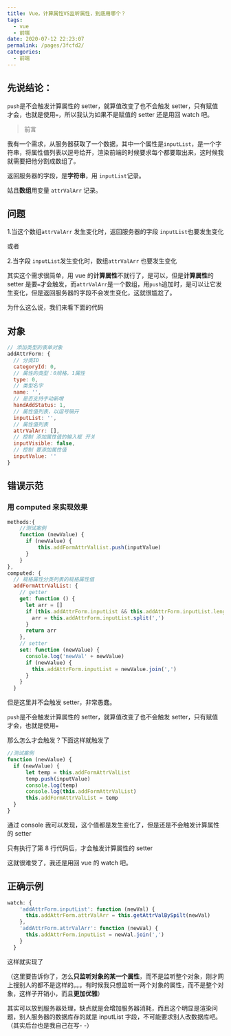 ```yaml
---
title: Vue，计算属性VS监听属性，到底用哪个？
tags: 
  - vue
  - 前端
date: 2020-07-12 22:23:07
permalink: /pages/3fcfd2/
categories: 
  - 前端
---
```


## 先说结论：

`push`是不会触发计算属性的 setter，就算值改变了也不会触发 setter，只有赋值才会，也就是使用`=`，所以我认为如果不是赋值的 setter 还是用回 watch 吧。

> 前言

我有一个需求，从服务器获取了一个数据，其中一个属性是`inputList`，是一个字符串，将属性值列表以逗号给开，渲染前端的时候要求每个都要取出来，这时候我就需要把他分割成数组了。

返回服务器的字段，是**字符串**，用 `inputList`记录。

姑且**数组**用变量 `attrValArr` 记录。

## 问题

1.当这个数组`attrValArr` 发生变化时，返回服务器的字段 `inputList`也要发生变化

或者

2.当字段 `inputList`发生变化时，数组`attrValArr` 也要发生变化

其实这个需求很简单，用 vue 的**计算属性**不就行了，是可以，但是**计算属性**的 setter 是要`=`才会触发，而`attrValArr`是一个数组，用`push`追加时，是可以让它发生变化，但是返回服务器的字段不会发生变化，这就很尴尬了。

为什么这么说，我们来看下面的代码

## 对象

```js
// 添加类型的表单对象
addAttrForm: {
  // 分类ID
  categoryId: 0,
  // 属性的类型：0规格，1属性
  type: 0,
  // 类型名字
  name: '',
  // 是否支持手动新增
  handAddStatus: 1,
  // 属性值列表，以逗号隔开
  inputList: '',
  // 属性值列表
  attrValArr: [],
  // 控制 添加属性值的输入框 开关
  inputVisible: false,
  // 控制 要添加属性值
  inputValue: ''
}
```

## 错误示范

### 用 computed 来实现效果

```js
methods:{
    //测试案例
    function (newValue) {
      if (newValue) {
          this.addFormAttrValList.push(inputValue)
      }
    }
},
computed: {
  // 规格属性分类列表的规格属性值
  addFormAttrValList: {
    // getter
    get: function () {
      let arr = []
      if (this.addAttrForm.inputList && this.addAttrForm.inputList.length > 0) {
        arr = this.addAttrForm.inputList.split(',')
      }
      return arr
    },
    // setter
    set: function (newValue) {
      console.log('newVal' + newValue)
      if (newValue) {
        this.addAttrForm.inputList = newValue.join(',')
      }
    }
  }
```

但是这里并不会触发 setter，非常愚蠢。

`push`是不会触发计算属性的 setter，就算值改变了也不会触发 setter，只有赋值才会，也就是使用`=`

那么怎么才会触发？下面这样就触发了

```js
//测试案例
function (newValue) {
  if (newValue) {
      let temp = this.addFormAttrValList
      temp.push(inputValue)
      console.log(temp)
      console.log(this.addFormAttrValList)
      this.addFormAttrValList = temp
  }
}
```

通过 console 我可以发现，这个值都是发生变化了，但是还是不会触发计算属性的 setter

只有执行了第 8 行代码后，才会触发计算属性的 setter

这就很难受了，我还是用回 vue 的 watch 吧。

## 正确示例

```js
watch: {
    'addAttrForm.inputList': function (newVal) {
      this.addAttrForm.attrValArr = this.getAttrValBySpilt(newVal)
    },
    'addAttrForm.attrValArr': function (newVal) {
      this.addAttrForm.inputList = newVal.join(',')
    }
  }
```

这样就实现了

（这里要告诉你了，怎么**只监听对象的某一个属性**，而不是监听整个对象，刚才网上搜别人的都不是这样的。。。有时候我只想监听一两个对象的属性，而不是整个对象，这样子开销小，而且**更加优雅**）

其实可以放到服务器处理，缺点就是会增加服务器消耗，而且这个明显是渲染问题，别人服务器的数据库存的就是 inputList 字段，不可能要求别人改数据库吧。（其实后台也是我自己在写- -）
